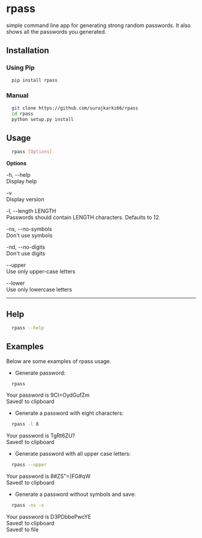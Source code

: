 # rpass

simple command line app for generating strong random passwords. It also shows all the passwords you generated.

## Installation

### Using Pip

```bash
  pip install rpass
```

### Manual

```bash
  git clone https://github.com/surajkarki66/rpass
  cd rpass
  python setup.py install
```

## Usage

```bash
  rpass [Options]
```

**Options**

-h, --help<br>
Display help

-v<br>
Display version

-l, --length LENGTH<br>
Passwords should contain LENGTH characters. Defaults to 12.

-ns, --no-symbols<br>
Don't use symbols

-nd, --no-digits<br>
Don't use digits

--upper<br>
Use only upper-case letters

--lower<br>
Use only lowercase letters

---

## Help

```bash
  rpass --help
```

## Examples

Below are some examples of rpass usage.

- Generate password:

```bash
  rpass
```

Your password is 9CI=OydGufZm<br>
Saved! to clipboard

- Generate a password with eight characters:

```bash
  rpass -l 8
```

Your password is TgRt6ZU?<br>
Saved! to clipboard

- Generate password with all upper case letters:

```bash
  rpass --upper
```

Your password is 8#ZS"=]FG#qW<br>
Saved! to clipboard

- Generate a password without symbols and save:

```bash
  rpass -ns -s
```

Your password is D3PDbbePwcYE<br>
Saved! to clipboard<br>
Saved! to file<br>
